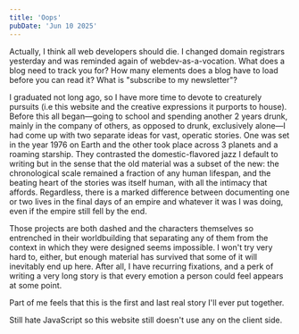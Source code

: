 ```yaml
---
title: 'Oops'
pubDate: 'Jun 10 2025'
---
```


Actually, I think all web developers should die. I changed domain registrars yesterday and was reminded again of webdev-as-a-vocation. What does a blog need to track you for? How many elements does a blog have to load before you can read it? What is "subscribe to my newsletter"? 

I graduated not long ago, so I have more time to devote to creaturely pursuits (i.e this website and the creative expressions it purports to house). Before this all began&mdash;going to school and spending another 2 years drunk, mainly in the company of others, as opposed to drunk, exclusively alone&mdash;I had come up with two separate ideas for vast, operatic stories. One was set in the year 1976 on Earth and the other took place across 3 planets and a roaming starship. They contrasted the domestic-flavored jazz I default to writing but in the sense that the old material was a subset of the new: the chronological scale remained a fraction of any human lifespan, and the beating heart of the stories was itself human, with all the intimacy that affords. Regardless, there is a marked difference between documenting one or two lives in the final days of an empire and whatever it was I was doing, even if the empire still fell by the end.

Those projects are both dashed and the characters themselves so entrenched in their worldbuilding that separating any of them from the context in which they were designed seems impossible. I won't try very hard to, either, but enough material has survived that some of it will inevitably end up here. After all, I have recurring fixations, and a perk of writing a very long story is that every emotion a person could feel appears at some point. 

Part of me feels that this is the first and last real story I'll ever put together.

Still hate JavaScript so this website still doesn't use any on the client side.

